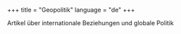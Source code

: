 +++
title = "Geopolitik"
language = "de"
+++

Artikel über internationale Beziehungen und globale Politik
